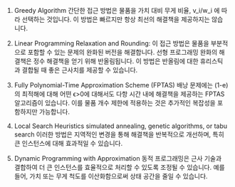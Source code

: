 

1. Greedy Algorithm
간단한 접근 방법은 물품을 가치 대비 무게 비율, v_i/w_i 에 따라 선택하는 것입니다. 이 방법은 빠르지만 항상 최선의 해결책을 제공하지는 않습니다.

2. Linear Programming Relaxation and Rounding:
이 접근 방법은 물품을 부분적으로 포함할 수 있는 문제의 완화된 버전을 해결합니다. 
선형 프로그래밍 완화의 해결책은 정수 해결책을 얻기 위해 반올림됩니다. 
이 방법은 반올림에 대한 휴리스틱과 결합될 때 좋은 근사치를 제공할 수 있습니다.


3. Fully Polynomial-Time Approximation Scheme (FPTAS)
 배낭 문제에는 (1-e) 의 최적해에 대해 어떤 ϵ>0에 대해서도 다항 시간 내에 해결책을 제공하는 FPTAS 알고리즘이 있습니다. 
 이를 물품 개수 제한에 적용하는 것은 추가적인 복잡성을 포함하지만 가능합니다.


4. Local Search Heuristics
 simulated annealing, genetic algorithms, or tabu search
이러한 방법은 지역적인 변경을 통해 해결책을 반복적으로 개선하며, 특히 큰 인스턴스에 대해 효과적일 수 있습니다.

5. Dynamic Programming with Approximation
동적 프로그래밍은 근사 기술과 결합하여 더 큰 인스턴스를 효율적으로 처리할 수 있도록 조정될 수 있습니다. 
예를 들어, 가치 또는 무게 척도를 이산화함으로써 상태 공간을 줄일 수 있습니다.


